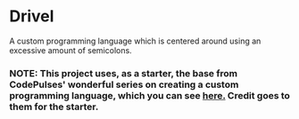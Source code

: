 # Drivel
A custom programming language which is centered around using an excessive amount of semicolons.
### NOTE: This project uses, as a starter, the base from CodePulses' wonderful series on creating a custom programming language, which you can see [here.](https://www.youtube.com/watch?v=Eythq9848Fg&list=PLZQftyCk7_SdoVexSmwy_tBgs7P0b97yD) Credit goes to them for the starter.
